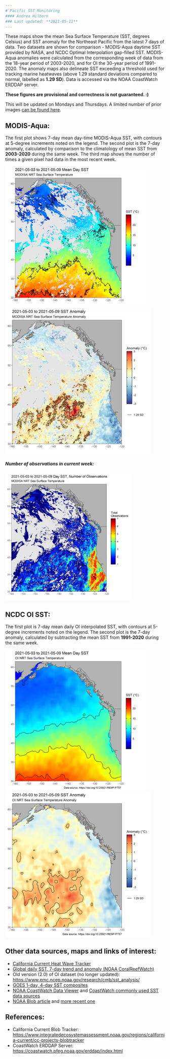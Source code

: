 ```yaml
---
# Pacific SST Monitoring
#### Andrea Hilborn
### Last updated: **2021-05-11**
---
```


These maps show the mean Sea Surface Temperature (SST, degrees Celsius) and SST anomaly for the Northeast Pacific from the latest 7 days of data.
Two datasets are shown for comparison - MODIS-Aqua daytime SST provided by NASA, and NCDC Optimal Interpolation gap-filled SST. MODIS-Aqua anomalies were calculated from the corresponding week of data from the 18-year period of 2003-2020, and for OI the 30-year period of 1991-2020. The anomaly maps also delineate SST exceeding a threshold used for tracking marine heatwaves (above 1.29 standard deviations compared to normal, labelled as **1.29 SD**). Data is accessed via the NOAA CoastWatch ERDDAP server.

**These figures are provisional and correctness is not guaranteed. :)**

This will be updated on Mondays and Thursdays. A limited number of prior images [can be found here](https://github.com/BIO-RSG/Pacific_SST_NRT_Monitoring/tree/main/figures).

## MODIS-Aqua:

The first plot shows 7-day mean day-time MODIS-Aqua SST, with contours at 5-degree increments noted on the legend. The second plot is the 7-day anomaly, calculated by comparison to the climatology of mean SST from **2003-2020** during the same week. The third map shows the number of times a given pixel had data in the most recent week.

<img src="SST_MODISA_7-day_rollingavg.png" width="445" /> <img src="SST_MODISA_7-day_rollingavg_anom.png" width="460" /> 

##### Number of observations in current week:

<img src="SST_MODISA_7-day_rollingavg_n.png" width="400" /> 

## NCDC OI SST:

The first plot is 7-day mean daily OI interpolated SST, with contours at 5-degree increments noted on the legend. The second plot is the 7-day anomaly, calculated by subtracting the mean SST from **1991-2020** during the same week. 

<img src="SST_OI_7-day_rollingavg.png" width="445" /> <img src="SST_OI_7-day_rollingavg_anom.png" width="460" />

  
## Other data sources, maps and links of interest:

* [California Current Heat Wave Tracker](https://www.integratedecosystemassessment.noaa.gov/regions/california-current/cc-projects-blobtracker)
* [Global daily SST, 7-day trend and anomaly (NOAA CoralReefWatch)](https://www.ospo.noaa.gov/Products/ocean/cb/sst5km/)
* Old version (2.0) of OI dataset (no longer updated): <https://www.emc.ncep.noaa.gov/research/cmb/sst_analysis/>
* [GOES 1-day, 4-day SST composites](https://ocean.weather.gov/Loops/ocean_guidance.php?model=GOES&area=WasC&plot=sst&day=0&loop=0)
* [NOAA CoastWatch Data Viewer](https://coastwatch.noaa.gov/cw_html/cwViewer.html) and [CoastWatch commonly used SST data sources](https://coastwatch.pfeg.noaa.gov/data.html)
* [NOAA Blob article](https://www.fisheries.noaa.gov/feature-story/new-marine-heatwave-emerges-west-coast-resembles-blob) and [more recent one](https://www.fisheries.noaa.gov/feature-story/looking-back-blob-record-warming-drives-unprecedented-ocean-change)

## References:

* California Current Blob Tracker: https://www.integratedecosystemassessment.noaa.gov/regions/california-current/cc-projects-blobtracker
* CoastWatch ERDDAP Server: https://coastwatch.pfeg.noaa.gov/erddap/index.html
